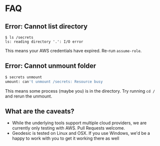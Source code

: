 # FAQ

## Error: Cannot list directory

```
$ ls /secrets
ls: reading directory '.': I/O error
```

This means your AWS credentials have expired. Re-run `assume-role`.

## Error: Cannot unmount folder
```bash
$ secrets unmount
umount: can't unmount /secrets: Resource busy
```

This means some process (maybe you) is in the directory. Try running `cd /` and rerun the unmount.

## What are the caveats?

* While the underlying tools support multiple cloud providers, we are currently only testing with AWS. Pull Requests welcome.
* Geodesic is tested on Linux and OSX. If you use Windows, we'd be a happy to work with you to get it working there as well


